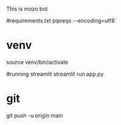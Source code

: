 This is mozo bot

#requirements.txt
pipreqs --encoding=utf8

# venv
source venv/bin/activate

#running streamlit
streamlit run app.py

# git 
git push -u origin main